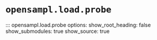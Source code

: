 # `opensampl.load.probe`

::: opensampl.load.probe
    options:
      show_root_heading: false
      show_submodules: true
      show_source: true
